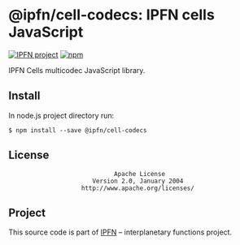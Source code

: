 # @ipfn/cell-codecs: IPFN cells JavaScript

[![IPFN project](https://img.shields.io/badge/project-IPFN-blue.svg?style=flat-square)](https://github.com/ipfn)
[![npm](https://img.shields.io/npm/v/@ipfn/cell-codecs.svg?maxAge=8640&style=flat-square)](https://www.npmjs.com/package/@ipfn/cell-codecs)


IPFN Cells multicodec JavaScript library.

## Install

In node.js project directory run:

```console
$ npm install --save @ipfn/cell-codecs
```

## License

                                 Apache License
                           Version 2.0, January 2004
                        http://www.apache.org/licenses/

## Project

This source code is part of [IPFN](https://github.com/ipfn) – interplanetary functions project.
